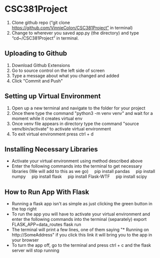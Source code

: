 # CSC381Project
1.	Clone github repo (“git clone https://github.com/VinnieColon/CSC381Project” in terminal)
2.	Change to wherever you saved app.py (the directory) and type “cd~/CSC381Project” in terminal.


## Uploading to Github
1. Download Github Extensions
2. Go to source control on the left side of screen
3. Type a message about what you changed and added
4. Click "Commit and Push"


## Setting up Virtual Environment
1. Open up a new terminal and navigate to the folder for your project
2. Once there type the command "python3 -m venv venv" and wait for a moment while it creates virtual env
3. Once venv file appears in directory type the command "source venv/bin/activate" to activate virtual environment
4. To exit virtual environment press ctrl + d


## Installing Necessary Libraries
- Activate your virtual environment using method described above
- Enter the following commands into the terminal to get necessary libraries (We will add to this as we go)
&nbsp;&nbsp;&nbsp;&nbsp;pip install pandas
&nbsp;&nbsp;&nbsp;&nbsp;pip install numpy
&nbsp;&nbsp;&nbsp;&nbsp;pip install flask
&nbsp;&nbsp;&nbsp;&nbsp;pip install Flask-WTF
&nbsp;&nbsp;&nbsp;&nbsp;pip install scipy


## How to Run App With Flask
- Running a flask app isn't as simple as just clicking the green button in the top right
- To run the app you will have to activate your virtual environment and enter the following commands into the terminal (separately)
    export FLASK_APP=data_routes
    flask run
- The terminal will print a few lines, one of them saying "* Running on http://SomeAddress" if you click this link it will bring you to the app in your browser
- To turn the app off, go to the terminal and press ctrl + c and the flask server will stop running